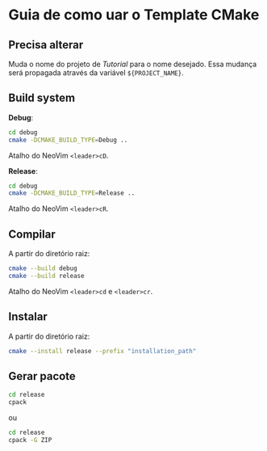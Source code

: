 # Guia de como uar o Template CMake

## Precisa alterar

Muda o nome do projeto de _Tutorial_ para o nome desejado. Essa mudança será
propagada através da variável `${PROJECT_NAME}`.

## Build system

**Debug**:

```bash
cd debug
cmake -DCMAKE_BUILD_TYPE=Debug ..
```

Atalho do NeoVim `<leader>cD`.

**Release**:

```bash
cd debug
cmake -DCMAKE_BUILD_TYPE=Release ..
```

Atalho do NeoVim `<leader>cR`.

## Compilar

A partir do diretório raiz:

```bash
cmake --build debug
cmake --build release
```

Atalho do NeoVim `<leader>cd` e `<leader>cr`.

## Instalar

A partir do diretório raiz:

```bash
cmake --install release --prefix "installation_path"
```

## Gerar pacote

```bash
cd release
cpack
```

ou

```bash
cd release
cpack -G ZIP
```
